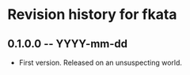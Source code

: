 # Revision history for fkata

## 0.1.0.0  -- YYYY-mm-dd

* First version. Released on an unsuspecting world.
